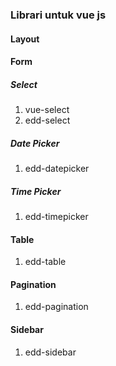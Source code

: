 ### Librari untuk vue js

#### Layout

#### Form
##### Select
1. vue-select
2. edd-select
##### Date Picker
1. edd-datepicker
##### Time Picker
1. edd-timepicker

#### Table
1. edd-table

#### Pagination
1. edd-pagination

#### Sidebar
1. edd-sidebar

#### 
